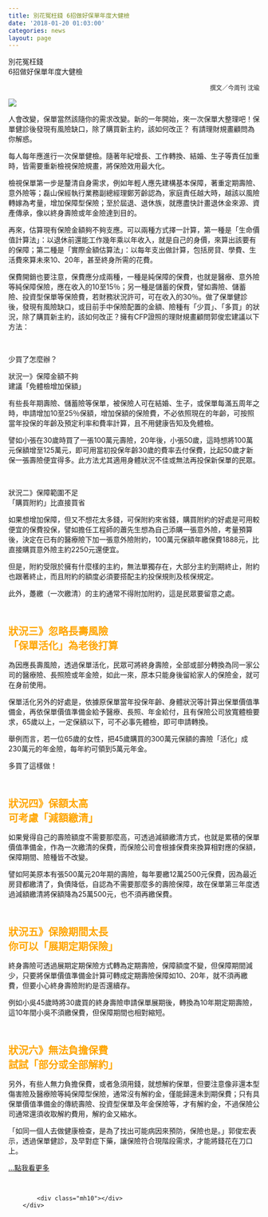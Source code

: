 ```yaml
---
title: 別花冤枉錢 6招做好保單年度大健檢
date: '2018-01-20 01:03:00'
categories: news
layout: page
---
```


<div class="text">
			<div>
	<p content="撰文／今周刊 沈瑜" data-reactid="11" type="text">
	<span class="title-1">別花冤枉錢<br>6招做好保單年度大健檢</span></p>
	<p style="font-size:12px;text-align: right;" content="<strong>撰文／今周刊 沈瑜</strong>" data-reactid="11" type="text">
	<span class="author">撰文／今周刊 沈瑜</span><p></p><img data-reactid="16" itemprop="url" src="https://s.yimg.com/ny/api/res/1.2/7ARI8QWe4XormEQsyZV4wg--/YXBwaWQ9aGlnaGxhbmRlcjtzbT0xO3c9ODAw/http://media.zenfs.com/en/homerun/feed_manager_auto_publish_494/9cca4a9de0e245266ebe5ed681799171"></p>
	<p content="人會改變，保單當然該隨你的需求改變。新的一年開始，來一次保單大整理吧！保單健診後發現有風險缺口，除了購買新主約，該如何改正？ 有請理財規畫顧問為你解惑。" data-reactid="19" type="text">
		<span style="font-size:14px;">人會改變，保單當然該隨你的需求改變。新的一年開始，來一次保單大整理吧！保單健診後發現有風險缺口，除了購買新主約，該如何改正？ 有請理財規畫顧問為你解惑。</span></p>
	<p content="每人每年應進行一次保單健檢。隨著年紀增長、工作轉換、結婚、生子等責任加重時，皆需要重新檢視保險規畫，將保險效用最大化。" data-reactid="20" type="text">
		<span style="font-size:14px;">每人每年應進行一次保單健檢。隨著年紀增長、工作轉換、結婚、生子等責任加重時，皆需要重新檢視保險規畫，將保險效用最大化。</span></p>
	<p content="檢視保單第一步是釐清自身需求，例如年輕人應先建構基本保障，著重定期壽險、意外險等；磊山保經執行業務副總經理鄭芳齡認為，家庭責任越大時，越該以風險轉嫁為考量，增加保障型保險；至於屆退、退休族，就應盡快計畫退休金來源、資產傳承，像以終身壽險或年金險達到目的。" data-reactid="21" type="text">
		<span style="font-size:14px;">檢視保單第一步是釐清自身需求，例如年輕人應先建構基本保障，著重定期壽險、意外險等；磊山保經執行業務副總經理鄭芳齡認為，家庭責任越大時，越該以風險轉嫁為考量，增加保障型保險；至於屆退、退休族，就應盡快計畫退休金來源、資產傳承，像以終身壽險或年金險達到目的。</span></p>
	<p content="再來，估算現有保險金額夠不夠支應。可以兩種方式擇一計算，第一種是「生命價值計算法」：以退休前還能工作幾年乘以年收入，就是自己的身價，來算出該要有的保障；第二種是「實際金額估算法」：以每年支出做計算，包括房貸、學費、生活費來算未來10、20年，甚至終身所需的花費。" data-reactid="22" type="text">
		<span style="font-size:14px;">再來，估算現有保險金額夠不夠支應。可以兩種方式擇一計算，第一種是「生命價值計算法」：以退休前還能工作幾年乘以年收入，就是自己的身價，來算出該要有的保障；第二種是「實際金額估算法」：以每年支出做計算，包括房貸、學費、生活費來算未來10、20年，甚至終身所需的花費。</span></p>
	<p content="保費開銷也要注意，保費應分成兩種，一種是純保障的保費，也就是醫療、意外險等純保障保險，應在收入的10至15％；另一種是儲蓄的保費，譬如壽險、儲蓄險、投資型保單等保險費，若財務狀況許可，可在收入的30％。做了保單健診後，發現有風險缺口，或目前手中保險配置的金額、險種有「少買」、「多買」的狀況，除了購買新主約，該如何改正？擁有CFP證照的理財規畫顧問郭俊宏建議以下方法：" data-reactid="23" type="text">
		<span style="font-size:14px;">保費開銷也要注意，保費應分成兩種，一種是純保障的保費，也就是醫療、意外險等純保障保險，應在收入的10至15％；另一種是儲蓄的保費，譬如壽險、儲蓄險、投資型保單等保險費，若財務狀況許可，可在收入的30％。做了保單健診後，發現有風險缺口，或目前手中保險配置的金額、險種有「少買」、「多買」的狀況，除了購買新主約，該如何改正？擁有CFP證照的理財規畫顧問郭俊宏建議以下方法：</span></p>
	<p content="&amp;nbsp;" data-reactid="24" type="text">
		&nbsp;</p>
	<p class="font-size: 32px;" style="margin-bottom: 5px;" content="<strong>少買了怎麼辦？</strong>" data-reactid="25" type="text">
		<span class="title-2">少買了怎麼辦？</span></p>
	<p content="<strong>狀況一》保障金額不夠<br> </strong><strong>建議「免體檢增加保額」</strong>" data-reactid="26" type="text">
		<span class="title-3 orange">狀況一》保障金額不夠<br>
		建議「免體檢增加保額」</span></p>
	<p content="有些長年期壽險、儲蓄險等保單，被保險人可在結婚、生子，或保單每滿五周年之時，申請增加10至25％保額，增加保額的保險費，不必依照現在的年齡，可按照當年投保的年齡及預定利率和費率計算，且不用健康告知及免體檢。" data-reactid="27" type="text">
		<span style="font-size:14px;">有些長年期壽險、儲蓄險等保單，被保險人可在結婚、生子，或保單每滿五周年之時，申請增加10至25％保額，增加保額的保險費，不必依照現在的年齡，可按照當年投保的年齡及預定利率和費率計算，且不用健康告知及免體檢。</span></p>
	<p content="譬如小張在30歲時買了一張100萬元壽險，20年後，小張50歲，這時想將100萬元保額增至125萬元，即可用當初投保年齡30歲的費率去付保費，比起50歲才新保一張壽險便宜得多。此方法尤其適用身體狀況不佳或無法再投保新保單的民眾。" data-reactid="28" type="text">
		<span style="font-size:14px;">譬如小張在30歲時買了一張100萬元壽險，20年後，小張50歲，這時想將100萬元保額增至125萬元，即可用當初投保年齡30歲的費率去付保費，比起50歲才新保一張壽險便宜得多。此方法尤其適用身體狀況不佳或無法再投保新保單的民眾。</span></p><br>
	<p content="<strong>狀況二》保障範圍不足<br> </strong><strong>「購買附約」比直接買省</strong>" data-reactid="29" type="text">
		<span class="title-3 orange">狀況二》保障範圍不足<br>
		「購買附約」比直接買省</span></p>
	<p content="如果想增加保障，但又不想花太多錢，可保附約來省錢，購買附約的好處是可用較便宜的保費投保，譬如擔任工程師的蕭先生想為自己添購一張意外險，考量預算後，決定在已有的醫療險下加一張意外險附約，100萬元保額年繳保費1888元，比直接購買意外險主約2250元還便宜。" data-reactid="30" type="text">
		<span style="font-size:14px;">如果想增加保障，但又不想花太多錢，可保附約來省錢，購買附約的好處是可用較便宜的保費投保，譬如擔任工程師的蕭先生想為自己添購一張意外險，考量預算後，決定在已有的醫療險下加一張意外險附約，100萬元保額年繳保費1888元，比直接購買意外險主約2250元還便宜。</span></p>
	<p content="但是，附約受限於擁有什麼樣的主約，無法單獨存在，大部分主約到期終止，附約也跟著終止，而且附約的額度必須要搭配主約投保規則及核保規定。" data-reactid="31" type="text">
		<span style="font-size:14px;">但是，附約受限於擁有什麼樣的主約，無法單獨存在，大部分主約到期終止，附約也跟著終止，而且附約的額度必須要搭配主約投保規則及核保規定。</span></p>
	<p content="此外，躉繳（一次繳清）的主約通常不得附加附約，這是民眾要留意之處。" data-reactid="32" type="text">
		<span style="font-size:14px;">此外，躉繳（一次繳清）的主約通常不得附加附約，這是民眾要留意之處。</span></p><br>
	<p style="margin-bottom: 5px; font-size:20px; font-weight: bold; color:#ffa500;" content="<strong>狀況三》忽略長壽風險<br> </strong><strong>「保單活化」為老後打算</strong>" data-reactid="33" type="text">
		<span class="title-3 orange">狀況三》忽略長壽風險<br>
		「保單活化」為老後打算</span></p>
	<p content="為因應長壽風險，透過保單活化，民眾可將終身壽險，全部或部分轉換為同一家公司的醫療險、長照險或年金險，如此一來，原本只能身後留給家人的保險金，就可在身前使用。" data-reactid="34" type="text">
		<span style="font-size:14px;">為因應長壽風險，透過保單活化，民眾可將終身壽險，全部或部分轉換為同一家公司的醫療險、長照險或年金險，如此一來，原本只能身後留給家人的保險金，就可在身前使用。</span></p>
	<p content="保單活化另外的好處是，依據原保單當年投保年齡、身體狀況等計算出保單價值準備金，再依保單價值準備金給予醫療、長照、年金給付，且有保險公司放寬體檢要求，65歲以上，一定保額以下，可不必事先體檢，即可申請轉換。" data-reactid="35" type="text">
		<span style="font-size:14px;">保單活化另外的好處是，依據原保單當年投保年齡、身體狀況等計算出保單價值準備金，再依保單價值準備金給予醫療、長照、年金給付，且有保險公司放寬體檢要求，65歲以上，一定保額以下，可不必事先體檢，即可申請轉換。</span></p>
	<p content="舉例而言，若一位65歲的女性，把45歲購買的300萬元保額的壽險「活化」成230萬元的年金險，每年約可領到5萬元年金。" data-reactid="36" type="text">
		<span style="font-size:14px;">舉例而言，若一位65歲的女性，把45歲購買的300萬元保額的壽險「活化」成230萬元的年金險，每年約可領到5萬元年金。</span></p>
	<p content="<strong>多買了這樣做！</strong>" data-reactid="37" type="text">
		<span style="font-size:14px;">多買了這樣做！</span></p><br>
	<p style="margin-bottom: 5px; font-size:20px; font-weight: bold; color:#ffa500;" content="<strong>狀況四》保額太高<br> </strong><strong>可考慮「減額繳清」</strong>" data-reactid="38" type="text">
		<span class="title-3 orange">狀況四》保額太高<br>
		可考慮「減額繳清」</span></p>
	<p content="如果覺得自己的壽險額度不需要那麼高，可透過減額繳清方式，也就是累積的保單價值準備金，作為一次繳清的保費，而保險公司會根據保費來換算相對應的保額，保障期間、險種皆不改變。" data-reactid="40" type="text">
		<span style="font-size:14px;">如果覺得自己的壽險額度不需要那麼高，可透過減額繳清方式，也就是累積的保單價值準備金，作為一次繳清的保費，而保險公司會根據保費來換算相對應的保額，保障期間、險種皆不改變。</span></p>
	<p content="譬如阿美原本有張500萬元20年期的壽險，每年要繳12萬2500元保費，因為最近房貸都繳清了，負債降低，自認為不需要那麼多的壽險保障，故在保單第三年度透過減額繳清將保額降為25萬500元，也不須再繳保費。" data-reactid="41" type="text">
		<span style="font-size:14px;">譬如阿美原本有張500萬元20年期的壽險，每年要繳12萬2500元保費，因為最近房貸都繳清了，負債降低，自認為不需要那麼多的壽險保障，故在保單第三年度透過減額繳清將保額降為25萬500元，也不須再繳保費。</span></p>
	<p content="&amp;nbsp;" data-reactid="42" type="text">
		&nbsp;</p>
	<p style="margin-bottom: 5px; font-size:20px; font-weight: bold; color:#ffa500;" content="<strong>狀況五》保險期間太長<br> </strong><strong>你可以「展期定期保險」</strong>" data-reactid="43" type="text">
		<span class="title-3 orange">狀況五》保險期間太長<br>
		你可以「展期定期保險」</span></p>
	<p content="終身壽險可透過展期定期保險方式轉為定期壽險，保障額度不變，但保障期間減少，只要將保單價值準備金計算可轉成定期壽險保障如10、20年，就不須再繳費，但要小心終身壽險附約是否還續存。" data-reactid="45" type="text">
		<span style="font-size:14px;">終身壽險可透過展期定期保險方式轉為定期壽險，保障額度不變，但保障期間減少，只要將保單價值準備金計算可轉成定期壽險保障如10、20年，就不須再繳費，但要小心終身壽險附約是否還續存。</span></p>
	<p content="例如小吳45歲時將30歲買的終身壽險申請保單展期後，轉換為10年期定期壽險，這10年間小吳不須繳保費，但保障期間也相對縮短。" data-reactid="46" type="text">
		<span style="font-size:14px;">例如小吳45歲時將30歲買的終身壽險申請保單展期後，轉換為10年期定期壽險，這10年間小吳不須繳保費，但保障期間也相對縮短。</span></p><br>
	<p style="margin-bottom: 5px; font-size:20px; font-weight: bold; color:#ffa500;" content="<strong>狀況六》無法負擔保費<br> </strong><strong>試試「部分或全部解約」</strong>" data-reactid="47" type="text">
		<span class="title-3 orange">狀況六》無法負擔保費<br>
		試試「部分或全部解約」</span></p>
	<p content="另外，有些人無力負擔保費，或者急須用錢，就想解約保單，但要注意像非還本型傷害險及醫療險等純保障型保險，通常沒有解約金，僅能歸還未到期保費；只有具保單價值準備金的傳統壽險、投資型保單及年金保險等，才有解約金，不過保險公司通常還須收取解約費用，解約金又縮水。" data-reactid="49" type="text">
		<span style="font-size:14px;">另外，有些人無力負擔保費，或者急須用錢，就想解約保單，但要注意像非還本型傷害險及醫療險等純保障型保險，通常沒有解約金，僅能歸還未到期保費；只有具保單價值準備金的傳統壽險、投資型保單及年金保險等，才有解約金，不過保險公司通常還須收取解約費用，解約金又縮水。</span></p>
	<p content="「如同一個人去做健康檢查，是為了找出可能病因來預防，保險也是。」郭俊宏表示，透過保單健診，及早對症下藥，讓保險符合現階段需求，才能將錢花在刀口上。" data-reactid="50" type="text">
		<span style="font-size:14px;">「如同一個人去做健康檢查，是為了找出可能病因來預防，保險也是。」郭俊宏表示，透過保單健診，及早對症下藥，讓保險符合現階段需求，才能將錢花在刀口上。</span></p>
	<p content="「如同一個人去做健康檢查，是為了找出可能病因來預防，保險也是。」郭俊宏表示，透過保單健診，及早對症下藥，讓保險符合現階段需求，才能將錢花在刀口上。" data-reactid="50" type="text">
		<a href="https://tw.news.yahoo.com/%E5%88%A5%E8%8A%B1%E5%86%A4%E6%9E%89%E9%8C%A2-6%E6%8B%9B%E5%81%9A%E5%A5%BD%E4%BF%9D%E5%96%AE%E5%B9%B4%E5%BA%A6%E5%A4%A7%E5%81%A5%E6%AA%A2-020429213.html"><span class="more">...點我看更多</span></a></p>
</div>
<div>
	&nbsp;</div>

			<div class="mh10"></div>
		</div>
